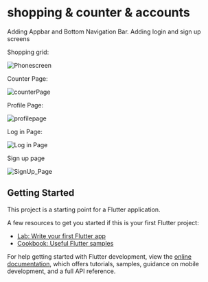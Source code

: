 # shopping & counter & accounts

Adding Appbar and Bottom Navigation Bar.
Adding login and sign up screens


Shopping grid:

![Phonescreen](https://github.com/OmarAshraf04/shoppping_counter/assets/141797530/b86e22d8-6a12-4966-8f82-62730822b631)



Counter Page:

![counterPage](https://github.com/OmarAshraf04/shoppping_counter/assets/141797530/b47c7067-91b5-45f0-8cf8-26259c9f9d4b)

Profile Page:

![profilepage](https://github.com/OmarAshraf04/shoppping_counter/assets/141797530/fde385dc-4eee-4032-bc4e-6bdaa83c7cc1)


Log in Page:

![Log in Page](https://github.com/OmarAshraf04/shoppping_counter/assets/141797530/65dd5fc8-7131-47fa-b8c3-70c06f8ca3b3)


Sign up page

![SignUp_Page](https://github.com/OmarAshraf04/shoppping_counter/assets/141797530/045857a9-c744-4037-aff7-6ebf3917cda6)



## Getting Started

This project is a starting point for a Flutter application.

A few resources to get you started if this is your first Flutter project:

- [Lab: Write your first Flutter app](https://docs.flutter.dev/get-started/codelab)
- [Cookbook: Useful Flutter samples](https://docs.flutter.dev/cookbook)

For help getting started with Flutter development, view the
[online documentation](https://docs.flutter.dev/), which offers tutorials,
samples, guidance on mobile development, and a full API reference.
